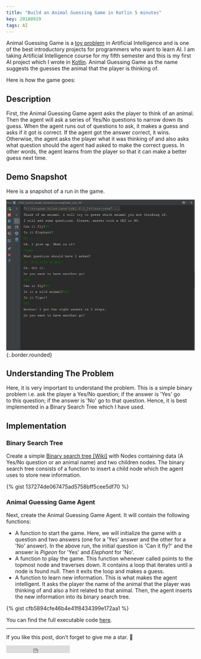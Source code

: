 ```yaml
---
title: "Build an Animal Guessing Game in Kotlin 5 minutes"
key: 20180919
tags: AI
---
```


Animal Guessing Game is a [toy problem](https://artificialintelligentsystems.wordpress.com/category/toy-problems/) in Artificial Intelligence and is one of the best introductory projects for programmers who want to learn AI. I am taking Artificial Intelligence course for my fifth semester and this is my first AI project which I wrote in [Kotlin](https://kotlinlang.org/).
Animal Guessing Game as the name suggests the guesses the animal that the player is thinking of. 

<!--more-->

Here is how the game goes:

## Description

First, the Animal Guessing Game agent asks the player to think of an animal. Then the agent will ask a series of Yes/No questions to narrow down its guess. When the agent runs out of questions to ask, it makes a guess and asks if it got is correct.
If the agent got the answer correct, it wins. Otherwise, the agent asks the player what it was thinking of and also asks what question should the agent had asked to make the correct guess. In other words, the agent learns from the player so that it can make a better guess next time.

## Demo Snapshot

Here is a snapshot of a run in the game.

![demo_snapshot](/assets/images/animal_guessing_game.jpg){:.border.rounded}

## Understanding The Problem

Here, it is very important to understand the problem. This is a simple binary problem i.e. ask the player a Yes/No question; if the answer is 'Yes' go to this question; if the answer is 'No' go to that question. Hence, it is best implemented in a Binary Search Tree which I have used.

## Implementation

### Binary Search Tree

Create a simple [Binary search tree [Wiki]](https://en.wikipedia.org/wiki/Binary_search_tree) with Nodes containing data (A Yes/No question or an animal name) and two children nodes. The binary search tree consists of a function to insert a child node which the agent uses to store new information.

{% gist 137274de067475ad5758bff5cee5df70 %}

### Animal Guessing Game Agent

Next, create the Animal Guessing Game Agent. It will contain the following functions:

<ul>
  <li>
  A function to start the game. Here, we will initialize the game with a question and two answers (one for a 'Yes' answer and the other for a 'No' answer). In the above run, the initial question is 'Can it fly?' and the answer is <i>Pigeon</i> for 'Yes' and <i>Elephant</i> for 'No'.
  </li>
  <li>
  A function to play the game. This function whenever called points to the topmost node and traverses down. It contains a loop that iterates until a node is found null. Then it exits the loop and makes a guess.
  </li>
  <li>
  A function to learn new information. This is what makes the agent intelligent. It asks the player the name of the animal that the player was thinking of and also a hint related to that animal. Then, the agent inserts the new information into its binary search tree.
  </li>
</ul>

{% gist cfb5894cfe46b4e41f8434399e172aa1 %}

You can find the full executable code [here](https://github.com/awalesushil/Animal-Guessing-Game). 

---

If you like this post, don’t forget to give me a star. :star2:

<iframe src="https://ghbtns.com/github-btn.html?user=awalesushil&repo=Animal-Guessing-Game&type=star&count=true" frameborder="0" scrolling="0" width="170px" height="20px"></iframe>